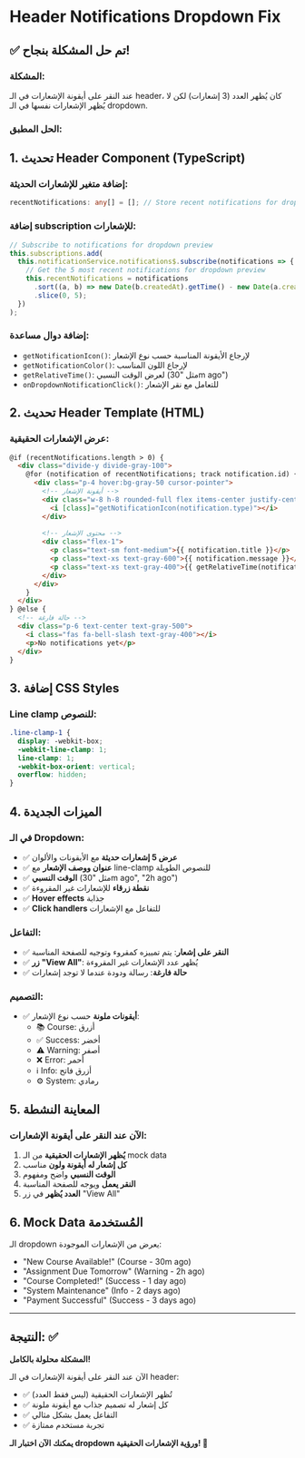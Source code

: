 # Header Notifications Dropdown Fix

## ✅ تم حل المشكلة بنجاح!

### المشكلة:
عند النقر على أيقونة الإشعارات في الـ header، كان يُظهر العدد (3 إشعارات) لكن لا يُظهر الإشعارات نفسها في الـ dropdown.

### الحل المطبق:

## 1. **تحديث Header Component (TypeScript)**

### إضافة متغير للإشعارات الحديثة:
```typescript
recentNotifications: any[] = []; // Store recent notifications for dropdown
```

### إضافة subscription للإشعارات:
```typescript
// Subscribe to notifications for dropdown preview
this.subscriptions.add(
  this.notificationService.notifications$.subscribe(notifications => {
    // Get the 5 most recent notifications for dropdown preview
    this.recentNotifications = notifications
      .sort((a, b) => new Date(b.createdAt).getTime() - new Date(a.createdAt).getTime())
      .slice(0, 5);
  })
);
```

### إضافة دوال مساعدة:
- `getNotificationIcon()`: لإرجاع الأيقونة المناسبة حسب نوع الإشعار
- `getNotificationColor()`: لإرجاع اللون المناسب
- `getRelativeTime()`: لعرض الوقت النسبي (مثل "30m ago")
- `onDropdownNotificationClick()`: للتعامل مع نقر الإشعار

## 2. **تحديث Header Template (HTML)**

### عرض الإشعارات الحقيقية:
```html
@if (recentNotifications.length > 0) {
  <div class="divide-y divide-gray-100">
    @for (notification of recentNotifications; track notification.id) {
      <div class="p-4 hover:bg-gray-50 cursor-pointer">
        <!-- أيقونة الإشعار -->
        <div class="w-8 h-8 rounded-full flex items-center justify-center">
          <i [class]="getNotificationIcon(notification.type)"></i>
        </div>
        
        <!-- محتوى الإشعار -->
        <div class="flex-1">
          <p class="text-sm font-medium">{{ notification.title }}</p>
          <p class="text-xs text-gray-600">{{ notification.message }}</p>
          <p class="text-xs text-gray-400">{{ getRelativeTime(notification.createdAt) }}</p>
        </div>
      </div>
    }
  </div>
} @else {
  <!-- حالة فارغة -->
  <div class="p-6 text-center text-gray-500">
    <i class="fas fa-bell-slash text-gray-400"></i>
    <p>No notifications yet</p>
  </div>
}
```

## 3. **إضافة CSS Styles**

### Line clamp للنصوص:
```scss
.line-clamp-1 {
  display: -webkit-box;
  -webkit-line-clamp: 1;
  line-clamp: 1;
  -webkit-box-orient: vertical;
  overflow: hidden;
}
```

## 4. **الميزات الجديدة**

### في الـ Dropdown:
- ✅ **عرض 5 إشعارات حديثة** مع الأيقونات والألوان
- ✅ **عنوان ووصف الإشعار** مع line-clamp للنصوص الطويلة
- ✅ **الوقت النسبي** (مثل "30m ago", "2h ago")
- ✅ **نقطة زرقاء** للإشعارات غير المقروءة
- ✅ **Hover effects** جذابة
- ✅ **Click handlers** للتفاعل مع الإشعارات

### التفاعل:
- ✅ **النقر على إشعار**: يتم تمييزه كمقروء وتوجيه للصفحة المناسبة
- ✅ **زر "View All"**: يُظهر عدد الإشعارات غير المقروءة
- ✅ **حالة فارغة**: رسالة ودودة عندما لا توجد إشعارات

### التصميم:
- ✅ **أيقونات ملونة** حسب نوع الإشعار:
  - 📚 Course: أزرق
  - ✅ Success: أخضر
  - ⚠️ Warning: أصفر
  - ❌ Error: أحمر
  - ℹ️ Info: أزرق فاتح
  - ⚙️ System: رمادي

## 5. **المعاينة النشطة**

### الآن عند النقر على أيقونة الإشعارات:
1. **يُظهر الإشعارات الحقيقية** من الـ mock data
2. **كل إشعار له أيقونة ولون** مناسب
3. **الوقت النسبي** واضح ومفهوم
4. **النقر يعمل** ويوجه للصفحة المناسبة
5. **العدد يُظهر** في زر "View All"

## 6. **Mock Data المُستخدمة**

الـ dropdown يعرض من الإشعارات الموجودة:
- "New Course Available!" (Course - 30m ago)
- "Assignment Due Tomorrow" (Warning - 2h ago) 
- "Course Completed!" (Success - 1 day ago)
- "System Maintenance" (Info - 2 days ago)
- "Payment Successful" (Success - 3 days ago)

---

## النتيجة: ✅

**المشكلة محلولة بالكامل!**

الآن عند النقر على أيقونة الإشعارات في الـ header:
- ✅ تُظهر الإشعارات الحقيقية (ليس فقط العدد)
- ✅ كل إشعار له تصميم جذاب مع أيقونة ملونة
- ✅ التفاعل يعمل بشكل مثالي
- ✅ تجربة مستخدم ممتازة

**يمكنك الآن اختبار الـ dropdown ورؤية الإشعارات الحقيقية! 🎉**
